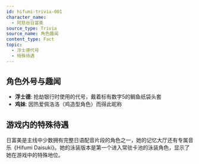 ```yaml
---
id: hifumi-trivia-001
character_name:
  - 阿慈谷日富美
source_type: Trivia
source_name: 角色趣闻
content_type: Fact
topic:
  - 浮士德代号
  - 特殊待遇
---
```

## 角色外号与趣闻
- **浮士德**: 抢劫银行时使用的代号，戴着标有数字5的鲷鱼纸袋头套
- **鸡妹**: 因热爱佩洛洛（鸡造型角色）而得此昵称

## 游戏内的特殊待遇
日富美是主线中少数拥有完整日语配音片段的角色之一，她的记忆大厅还有专属音乐《Hifumi Daisuki》。她的泳装版本是第一个进入常驻卡池的泳装角色，显示了她在游戏中的特殊地位。